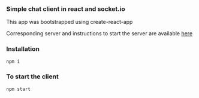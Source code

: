 ### Simple chat client in react and socket.io

This app was bootstrapped using create-react-app

Corresponding server and instructions to start the server are available [here](https://github.com/longitude/sk-chat-server)

### Installation

```js
npm i
```

### To start the client

```js
npm start
```
